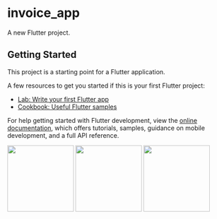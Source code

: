 # invoice_app

A new Flutter project.

## Getting Started

This project is a starting point for a Flutter application.

A few resources to get you started if this is your first Flutter project:

- [Lab: Write your first Flutter app](https://docs.flutter.dev/get-started/codelab)
- [Cookbook: Useful Flutter samples](https://docs.flutter.dev/cookbook)

For help getting started with Flutter development, view the
[online documentation](https://docs.flutter.dev/), which offers tutorials,
samples, guidance on mobile development, and a full API reference.

<p>
  <img src="https://github.com/HarshilMoradiya1244/invoice_app/assets/142592789/e54fb6d2-fc6e-402a-87a2-7ebdc1d0c9b4",hieght="500"width="150">
  <img src="https://github.com/HarshilMoradiya1244/invoice_app/assets/142592789/40ebaead-4c75-4b41-9d52-0653cd599cc2",hieght="500"width="150">
  <img src="https://github.com/HarshilMoradiya1244/invoice_app/assets/142592789/c3ba16ea-22a2-4832-b3c9-9f563fa90179",hieght="500"width="150">
</p>

